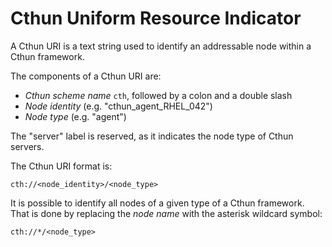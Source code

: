 Cthun Uniform Resource Indicator
===

A Cthun URI is a text string used to identify an addressable node within a Cthun
framework.

The components of a Cthun URI are:

<!--TODO(ale): do we need any notion of hostname here? We're on top of a wire
    protocol. See the "Endpoints" section in Cthun doc-->

<!--TODO(ale): in the "Endpoints" section in Cthun doc we mention using the
    connection ID in the "endpoint format"; do we need anything like that?-->

- *Cthun scheme name* `cth`, followed by a colon and a double slash
- *Node identity* (e.g. "cthun_agent_RHEL_042")
- *Node type* (e.g. "agent")

<!--- TODO(ale): we are currently using cth://server to identify the server;
    we should make it uniform with the format below -->

The "server" label is reserved, as it indicates the node type of Cthun servers.

The Cthun URI format is:

`cth://<node_identity>/<node_type>`

It is possible to identify all nodes of a given type of a Cthun framework. That
is done by replacing the *node name* with the asterisk wildcard symbol:

`cth://*/<node_type>`
